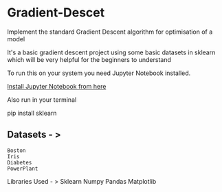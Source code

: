 # Gradient-Descet

Implement the standard Gradient Descent algorithm for optimisation of a model

It's a basic gradient descent project using some basic datasets in sklearn which will be very helpful for the beginners to understand

To run this on your system you need Jupyter Notebook installed. 

[Install Jupyter Notebook from here](https://jupyter.org/install)

Also run in your terminal 

pip install sklearn

## Datasets - >
    Boston 
    Iris 
    Diabetes 
    PowerPlant

Libraries Used - > 
    Sklearn 
    Numpy
    Pandas
    Matplotlib